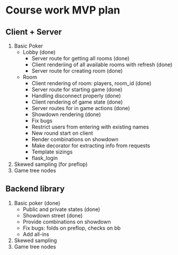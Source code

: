 # Course work MVP plan

## Client + Server

1. Basic Poker
    - Lobby (done)
        - Server route for getting all rooms (done)
        - Client renderiing of all available rooms with refresh (done)
        - Server route for creating room (done)
    - Room
        - Client rendering of room: players, room_id (done)
        - Server route for starting game (done)
        - Handling disconnect properly (done)
        - Client rendering of game state (done)
        - Server routes for in game actions (done)
        - Showdown rendering (done)
        - Fix bugs
        - Restrict users from entering with existing names
        - New round start on client
        - Render combinations on showdown
        - Make decorator for extracting info from requests
        - Template sizings
        - flask_login
2. Skewed sampling (for preflop)
3. Game tree nodes

## Backend library

1. Basic poker (done)
    - Public and private states (done)
    - Showdown street (done)
    - Provide combinations on showdown
    - Fix bugs: folds on preflop, checks on bb
    - Add all-ins
2. Skewed sampling
3. Game tree nodes
